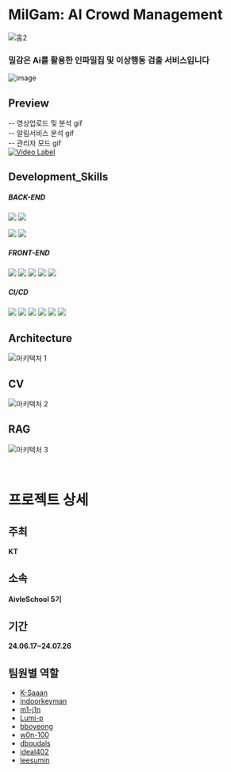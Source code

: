 # MilGam: AI Crowd Management
![홈2](https://github.com/user-attachments/assets/0a49a0da-3d48-4504-989a-15ffdbc4f1b3)


### 밀감은 Ai를 활용한 인파밀집 및 이상행동 검출 서비스입니다
![image](https://github.com/user-attachments/assets/d79526d3-cf5e-4a43-a142-0fbdef4162c2)

## Preview
-- 영상업로드 및 분석 gif
<br/>
-- 알림서비스 분석 gif
<br/>
-- 관리자 모드 gif
<br/>
[![Video Label](http://img.youtube.com/vi/FxWXDx1QPDk/0.jpg)](https://youtu.be/'FxWXDx1QPDk)
## Development_Skills

##### BACK-END

<img src="https://img.shields.io/badge/Spring Boot-6DB33F?style=flat&logo=Spring Boot&logoColor=white"/> <img src="https://img.shields.io/badge/Java-007396?style=flat&logo=Java&logoColor=white"/>

<img src="https://img.shields.io/badge/Flask-000000?style=flat&logo=flask&logoColor=white"/> <img src="https://img.shields.io/badge/Python-3776AB?style=flat&logo=Python&logoColor=white"/>

##### FRONT-END

<img src="https://img.shields.io/badge/HTML5-E34F26?style=flat&logo=HTML5&logoColor=white"/></a>
<img src="https://img.shields.io/badge/CSS3-1572B6?style=flat&logo=CSS3&logoColor=white"/></a>
<img src="https://img.shields.io/badge/JavaScript-F7DF1E?style=flat&logo=JavaScript&logoColor=white"/></a>
<img src="https://img.shields.io/badge/React-61DAFB?style=flat&logo=react&logoColor=white"/></a>
<img src="https://img.shields.io/badge/MUI-007FFF?style=flat&logo=mui&logoColor=white"/>


##### CI/CD

<img src="https://img.shields.io/badge/Git-F05032?style=flat&logo=Git&logoColor=white"/></a>
<img src="https://img.shields.io/badge/GitHub-181717?style=flat&logo=GitHub&logoColor=white"/></a>
<img src="https://img.shields.io/badge/Jenkins-D24939?style=flat&logo=Jenkins&logoColor=white"/></a>
<img src="https://img.shields.io/badge/Amazon EC2-FF9900?style=flat&logo=Amazon EC2&logoColor=white"/></a>
<img src="https://img.shields.io/badge/GCP-4285F4?style=flat&logo=googlecloud&logoColor=white"/></a>
<img src="https://img.shields.io/badge/Filezilla-BF0000?style=flat&logo=filezilla&logoColor=white"/></a> 

## Architecture
![아키텍처 1](https://github.com/user-attachments/assets/aeb1bb27-b83e-46b0-acad-1c70e444980a)

## CV
![아키텍처 2](https://github.com/user-attachments/assets/22d30544-4f5c-4e00-b6da-29b250f5527d)

## RAG
![아키텍처 3](https://github.com/user-attachments/assets/46a176ac-377f-446d-ad2d-18cd3e30027e)

<br />

# 프로젝트 상세

## 주최
**KT**

## 소속
**AivleSchool 5기**

## 기간
**24.06.17~24.07.26**

## 팀원별 역할
- [K-Saaan](https://github.com/K-Saaan)
- [indoorkeyman](https://github.com/indoorkeyman)
- [m1-j1n](https://github.com/m1-j1n)
- [Lumi-p](https://github.com/Lumi-p)
- [bboyeong](https://github.com/bboyeong)
- [w0n-100](https://github.com/w0n-100)
- [dbqudals](https://github.com/dbqudals)
- [ideal402](https://github.com/ideal402)
- [leesumin](https://github.com/leesumin)
